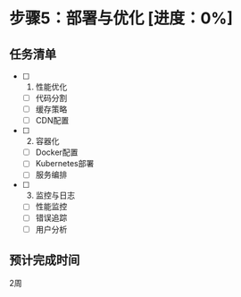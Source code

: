 # 步骤5：部署与优化 [进度：0%]

## 任务清单
- [ ] 1. 性能优化
  - [ ] 代码分割
  - [ ] 缓存策略
  - [ ] CDN配置
- [ ] 2. 容器化
  - [ ] Docker配置
  - [ ] Kubernetes部署
  - [ ] 服务编排
- [ ] 3. 监控与日志
  - [ ] 性能监控
  - [ ] 错误追踪
  - [ ] 用户分析

## 预计完成时间
2周